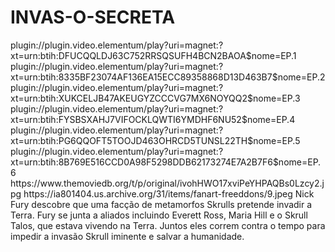 # INVAS-O-SECRETA

<item>
<title>[COLOR silver][B] INVASÃO SECRETA 1º TEMPORADA [/COLOR][/B][COLOR yellow]  FULL HD  [B][/COLOR][/B]</title>
<link>plugin://plugin.video.elementum/play?uri=magnet:?xt=urn:btih:DFUCQQLDJ63C752RRSQSUFH4BCN2BAOA$nome=EP.1</link>
<link>plugin://plugin.video.elementum/play?uri=magnet:?xt=urn:btih:8335BF23074AF136EA15ECC89358868D13D463B7$nome=EP.2</link>
<link>plugin://plugin.video.elementum/play?uri=magnet:?xt=urn:btih:XUKCELJB47AKEUGYZCCCVG7MX6NOYQQ2$nome=EP.3</link>
<link>plugin://plugin.video.elementum/play?uri=magnet:?xt=urn:btih:FYSBSXAHJ7VIFOCKLQWTI6YMDHF6NU52$nome=EP.4</link>
<link>plugin://plugin.video.elementum/play?uri=magnet:?xt=urn:btih:PG6QQOFT5TOOJD463OHRCD5TUNSL22TH$nome=EP.5</link>
<link>plugin://plugin.video.elementum/play?uri=magnet:?xt=urn:btih:8B769E516CCD0A98F5298DDB62173274E7A2B7F6$nome=EP.6</link>
<thumbnail>https://www.themoviedb.org/t/p/original/ivohHWO17xviPeYHPAQBs0Lzcy2.jpg</thumbnail>
<fanart>https://ia801404.us.archive.org/31/items/fanart-freeddons/9.jpeg</fanart>
<info>Nick Fury descobre que uma facção de metamorfos Skrulls pretende invadir a Terra. Fury se junta a aliados incluindo Everett Ross, Maria Hill e o Skrull Talos, que estava vivendo na Terra. Juntos eles correm contra o tempo para impedir a invasão Skrull iminente e salvar a humanidade.</info> 
</item>
